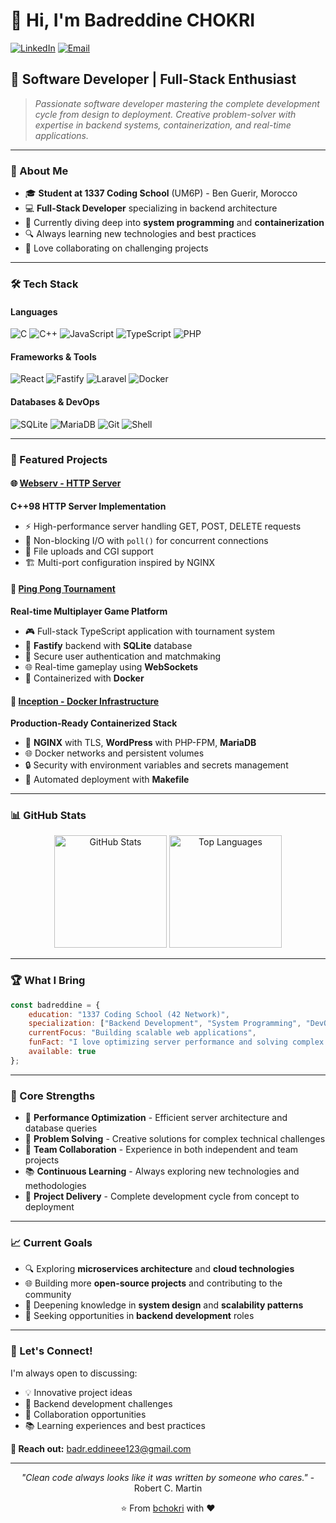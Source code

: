# 👋 Hi, I'm Badreddine CHOKRI

[![LinkedIn](https://img.shields.io/badge/LinkedIn-0077B5?style=for-the-badge&logo=linkedin&logoColor=white)](https://linkedin.com/in/badreddine-chokri)
[![Email](https://img.shields.io/badge/Email-D14836?style=for-the-badge&logo=gmail&logoColor=white)](mailto:badr.eddineee123@gmail.com)

## 🚀 Software Developer | Full-Stack Enthusiast

> *Passionate software developer mastering the complete development cycle from design to deployment. Creative problem-solver with expertise in backend systems, containerization, and real-time applications.*

---

### 🎯 About Me

- 🎓 **Student at 1337 Coding School** (UM6P) - Ben Guerir, Morocco
- 💻 **Full-Stack Developer** specializing in backend architecture
- 🌱 Currently diving deep into **system programming** and **containerization**
- 🔍 Always learning new technologies and best practices
- 🤝 Love collaborating on challenging projects

---

### 🛠️ Tech Stack

#### **Languages**
![C](https://img.shields.io/badge/C-00599C?style=for-the-badge&logo=c&logoColor=white)
![C++](https://img.shields.io/badge/C++-00599C?style=for-the-badge&logo=cplusplus&logoColor=white)
![JavaScript](https://img.shields.io/badge/JavaScript-F7DF1E?style=for-the-badge&logo=javascript&logoColor=black)
![TypeScript](https://img.shields.io/badge/TypeScript-007ACC?style=for-the-badge&logo=typescript&logoColor=white)
![PHP](https://img.shields.io/badge/PHP-777BB4?style=for-the-badge&logo=php&logoColor=white)

#### **Frameworks & Tools**
![React](https://img.shields.io/badge/React-20232A?style=for-the-badge&logo=react&logoColor=61DAFB)
![Fastify](https://img.shields.io/badge/Fastify-000000?style=for-the-badge&logo=fastify&logoColor=white)
![Laravel](https://img.shields.io/badge/Laravel-FF2D20?style=for-the-badge&logo=laravel&logoColor=white)
![Docker](https://img.shields.io/badge/Docker-2496ED?style=for-the-badge&logo=docker&logoColor=white)

#### **Databases & DevOps**
![SQLite](https://img.shields.io/badge/SQLite-07405E?style=for-the-badge&logo=sqlite&logoColor=white)
![MariaDB](https://img.shields.io/badge/MariaDB-003545?style=for-the-badge&logo=mariadb&logoColor=white)
![Git](https://img.shields.io/badge/Git-F05032?style=for-the-badge&logo=git&logoColor=white)
![Shell](https://img.shields.io/badge/Shell_Script-121011?style=for-the-badge&logo=gnu-bash&logoColor=white)

---

### 🎯 Featured Projects

#### 🌐 [Webserv - HTTP Server](https://github.com/bchokri/webserv)
**C++98 HTTP Server Implementation**
- ⚡ High-performance server handling GET, POST, DELETE requests
- 🔄 Non-blocking I/O with `poll()` for concurrent connections
- 📁 File uploads and CGI support
- 🏗️ Multi-port configuration inspired by NGINX

#### 🏓 [Ping Pong Tournament](https://github.com/bchokri/ping-pong-game)
**Real-time Multiplayer Game Platform**
- 🎮 Full-stack TypeScript application with tournament system
- 🚀 **Fastify** backend with **SQLite** database
- 🔐 Secure user authentication and matchmaking
- 🌐 Real-time gameplay using **WebSockets**
- 🐳 Containerized with **Docker**

#### 🐳 [Inception - Docker Infrastructure](https://github.com/bchokri/inception)
**Production-Ready Containerized Stack**
- 🔧 **NGINX** with TLS, **WordPress** with PHP-FPM, **MariaDB**
- 🌐 Docker networks and persistent volumes
- 🔒 Security with environment variables and secrets management
- 🤖 Automated deployment with **Makefile**

---

### 📊 GitHub Stats

<div align="center">
  <img src="https://github-readme-stats.vercel.app/api?username=bchokri&show_icons=true&theme=radical&hide_border=true" alt="GitHub Stats" height="180"/>
  <img src="https://github-readme-stats.vercel.app/api/top-langs/?username=bchokri&layout=compact&theme=radical&hide_border=true" alt="Top Languages" height="180"/>
</div>

---

### 🏆 What I Bring

```javascript
const badreddine = {
    education: "1337 Coding School (42 Network)",
    specialization: ["Backend Development", "System Programming", "DevOps"],
    currentFocus: "Building scalable web applications",
    funFact: "I love optimizing server performance and solving complex algorithms",
    available: true
};
```

---

### 🌟 Core Strengths

- 🚀 **Performance Optimization** - Efficient server architecture and database queries
- 🔧 **Problem Solving** - Creative solutions for complex technical challenges  
- 🤝 **Team Collaboration** - Experience in both independent and team projects
- 📚 **Continuous Learning** - Always exploring new technologies and methodologies
- 🎯 **Project Delivery** - Complete development cycle from concept to deployment

---

### 📈 Current Goals

- 🔍 Exploring **microservices architecture** and **cloud technologies**
- 🌐 Building more **open-source projects** and contributing to the community
- 📖 Deepening knowledge in **system design** and **scalability patterns**
- 🎯 Seeking opportunities in **backend development** roles

---

### 💬 Let's Connect!

I'm always open to discussing:
- 💡 Innovative project ideas
- 🚀 Backend development challenges
- 🤝 Collaboration opportunities
- 📚 Learning experiences and best practices

**📧 Reach out:** [badr.eddineee123@gmail.com](mailto:badr.eddineee123@gmail.com)

---

<div align="center">
  
*"Clean code always looks like it was written by someone who cares."* - Robert C. Martin

⭐️ From [bchokri](https://github.com/bchokri) with ❤️

</div>
